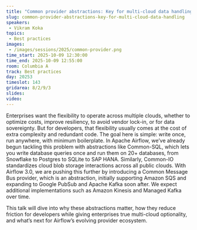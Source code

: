 ```yaml
---
title: "Common provider abstractions: Key for multi-cloud data handling"
slug: common-provider-abstractions-key-for-multi-cloud-data-handling
speakers:
 - Vikram Koka
topics:
 - Best practices
images:
 - /images/sessions/2025/common-provider.png
time_start: 2025-10-09 12:30:00
time_end: 2025-10-09 12:55:00
room: Columbia A
track: Best practices
day: 20253
timeslot: 143
gridarea: 8/2/9/3
slides:
video:
---
```


Enterprises want the flexibility to operate across multiple clouds, whether to optimize costs, improve resiliency, to avoid vendor lock-in, or for data sovereignty. But for developers, that flexibility usually comes at the cost of extra complexity and redundant code. The goal here is simple: write once, run anywhere, with minimum boilerplate. 
In Apache Airflow, we’ve already begun tackling this problem with abstractions like Common-SQL, which lets you write database queries once and run them on 20+ databases, from Snowflake to Postgres to SQLite to SAP HANA. Similarly, Common-IO standardizes cloud blob storage interactions across all public clouds. 
With Airflow 3.0, we are pushing this further by introducing a Common Message Bus provider, which is an abstraction, initially supporting Amazon SQS and expanding to Google PubSub and Apache Kafka soon after. We expect additional implementations such as Amazon Kinesis and Managed Kafka over time.

This talk will dive into why these abstractions matter, how they reduce friction for developers while giving enterprises true multi-cloud optionality, and what’s next for Airflow’s evolving provider ecosystem. 
